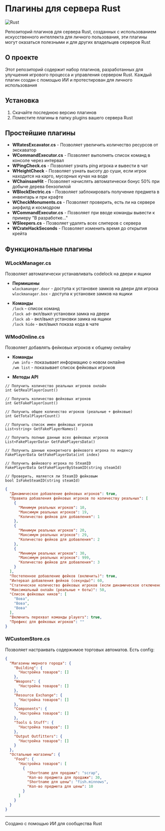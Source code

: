 # Плагины для сервера Rust

![Rust](https://img.shields.io/badge/Rust-Game-orange?style=flat-square&logo=rust)

Репозиторий плагинов для сервера Rust, созданных с использованием искусственного интеллекта для личного пользования, эти плагины могут оказаться полезными и для других владельцев серверов Rust

## О проекте

Этот репозиторий содержит набор плагинов, разработанных для улучшения игрового процесса и управления сервером Rust. Каждый плагин создан с помощью ИИ и протестирован для личного использования

## Установка

1. Скачайте последнюю версию плагинов
2. Поместите плагины в папку plugins вашего сервера Rust

## Простейшие плагины

- **WRatesExcavator.cs** - Позволяет увеличить количество ресурсов от экскаватор
- **WCommandExecutor.cs** - Позволяет выполнять список команд в консоле через интервал
- **WPingCheck.cs** - Позволяет узнать ping игрока и вывести в чат
- **WHeightCheck** - Позволяет узнать высоту до суши, если игрок находится на карго, мусорных кучах на воде
- **WChainsawHit** - Позволяет начислять автоматически бонус 50% при добыче дерева бензопилой
- **WBlockElectric.cs** - Позволяет заблокировать получение предмета в инвентарь и при крафте
- **WCheckMonuments.cs** - Позволяет проверить, есть ли на сервере аирфилд и космодром
- **WCommandExecutor.cs** - Позволяет при вводе команды вывести к примеру "В разработке..."
- **WSleepers.cs** - Позволяет удалять всех слиперов с сервера
- **WCrateHackSeconds** - Позволяет изменить время до открытия крейта

## Функциональные плагины
### WLockManager.cs
Позволяет автоматически устанавливать codelock на двери и ящики

- **Пермишены**   
`wlockamanger.door` - доступа к установке замков на двери для игрока   
`wlockmanager.box` - доступа к установке замков на ящики

- **Команды**   
`/lock` - список команд   
`/lock ad`- вкл/выкл установки замка на двери   
`/lock ab` - вкл/выкл установки замка на ящики   
`/lock hide` - вкл/выкл показа кода в чате

### WModOnline.cs
Позволяет добавлять фейковых игроков к общему онлайну

- **Команды**  
`/wm info` - показывает информацию о новом онлайне  
`/wm list` - показывает список фейковых игроков  

- **Методы API**
```charp
// Получить количество реальных игроков онлайн  
int GetRealPlayerCount()  
  
// Получить количество фейковых игроков  
int GetFakePlayerCount()  
  
// Получить общее количество игроков (реальные + фейковые)  
int GetTotalPlayerCount()

// Получить список имен фейковых игроков  
List<string> GetFakePlayerNames()  

// Получить полные данные всех фейковых игроков  
List<FakePlayerData> GetFakePlayersData()  

// Получить данные конкретного фейкового игрока по индексу  
FakePlayerData GetFakePlayerData(int index)  

// Получить фейкового игрока по SteamID  
FakePlayerData GetFakePlayerBySteamID(string steamId)  

// Проверить, является ли SteamID фейковым  
bool IsFakeSteamID(string steamId)  
```

```json
{
  "Динамическое добавление фейковых игроков": true,
  "Правила добавления фейковых игроков по количеству реальных": [
    {
      "Минимум реальных игроков": 10,
      "Максимум реальных игроков": 19,
      "Количество фейков для добавления": 1
    },
    {
      "Минимум реальных игроков": 20,
      "Максимум реальных игроков": 29,
      "Количество фейков для добавления": 2
    },
    {
      "Минимум реальных игроков": 30,
      "Максимум реальных игроков": 999,
      "Количество фейков для добавления": 3
    }
  ],
  "Постепенное добавление фейков (включить)": true,
  "Интервал добавления фейков (секунды)": 60,
  "Статическое количество фейковых игроков (если динамическое отключено)": 3,
  "Максимальный онлайн (реальные + боты)": 50,
  "Список фейковых ников": [
    "Вова",
    "Вова",
    "Вова"
  ],
  "Включить перехват команды players": true,
  "Префикс для фейковых игроков": ""
}
```

### WCustomStore.cs
Позволяет настраивать содержимое торговых автоматов. Есть config:

```json
{
  "Магазины мирного города": {
    "Building": {
      "Настройка товаров": []
    },
    "Weapons": {
      "Настройка товаров": []
    },
    "Resource Exchange": {
      "Настройка товаров": []
    },
    "Components": {
      "Настройка товаров": []
    },
    "Tools & Stuff": {
      "Настройка товаров": []
    },
    "Output Outfitters": {
      "Настройка товаров": []
    }
  },
  "Остальные магазины": {
    "Food": {
      "Настройка товаров": [
        {
          "Shortname для продажи": "scrap",
          "Кол-во предмета для продажи": 30,
          "Shortname для цены": "fish.minnows",
          "Кол-во предмета для цены": 10
        }
      ]
    }
  }
}
```

---
Создано с помощью ИИ для сообщества Rust
